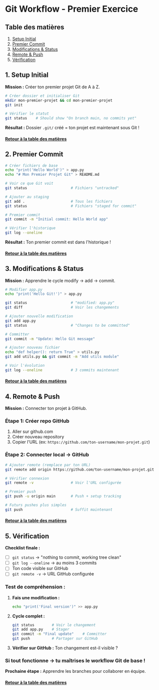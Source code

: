 # Git Workflow - Premier Exercice

<a name="table-des-matieres"></a>

## Table des matières

1. [Setup Initial](#setup)
2. [Premier Commit](#first-commit)
3. [Modifications & Status](#modifications)
4. [Remote & Push](#remote)
5. [Vérification](#verification)

<a name="setup"></a>
## 1. Setup Initial

**Mission :** Créer ton premier projet Git de A à Z.

```bash
# Créer dossier et initialiser Git
mkdir mon-premier-projet && cd mon-premier-projet
git init

# Vérifier le statut
git status    # Should show "On branch main, no commits yet"
```

**Résultat :** Dossier `.git/` créé = ton projet est maintenant sous Git !

#### [Retour à la table des matières](#table-des-matieres)

<a name="first-commit"></a>
## 2. Premier Commit

```bash
# Créer fichiers de base
echo "print('Hello World')" > app.py
echo "# Mon Premier Projet Git" > README.md

# Voir ce que Git voit
git status                    # Fichiers "untracked"

# Ajouter au staging
git add .                     # Tous les fichiers
git status                    # Fichiers "staged for commit"

# Premier commit
git commit -m "Initial commit: Hello World app"

# Vérifier l'historique  
git log --oneline
```

**Résultat :** Ton premier commit est dans l'historique !

#### [Retour à la table des matières](#table-des-matieres)

<a name="modifications"></a>
## 3. Modifications & Status

**Mission :** Apprendre le cycle modify → add → commit.

```bash
# Modifier app.py
echo "print('Hello Git!')" > app.py

git status                    # "modified: app.py"
git diff                      # Voir les changements

# Ajouter nouvelle modification
git add app.py
git status                    # "Changes to be committed"

# Committer
git commit -m "Update: Hello Git message"

# Ajouter nouveau fichier
echo "def helper(): return True" > utils.py
git add utils.py && git commit -m "Add utils module"

# Voir l'évolution
git log --oneline             # 3 commits maintenant
```

#### [Retour à la table des matières](#table-des-matieres)

<a name="remote"></a>
## 4. Remote & Push

**Mission :** Connecter ton projet à GitHub.

### **Étape 1: Créer repo GitHub**
1. Aller sur github.com
2. Créer nouveau repository 
3. Copier l'URL (ex: `https://github.com/ton-username/mon-projet.git`)

### **Étape 2: Connecter local → GitHub**
```bash
# Ajouter remote (remplace par ton URL)
git remote add origin https://github.com/ton-username/mon-projet.git

# Vérifier connexion
git remote -v                 # Voir l'URL configurée

# Premier push
git push -u origin main       # Push + setup tracking

# Futurs pushes plus simples
git push                      # Suffit maintenant
```

#### [Retour à la table des matières](#table-des-matieres)

<a name="verification"></a>
## 5. Vérification

**Checklist finale :**

- [ ] `git status` → "nothing to commit, working tree clean"
- [ ] `git log --oneline` → au moins 3 commits
- [ ] Ton code visible sur GitHub
- [ ] `git remote -v` → URL GitHub configurée

### **Test de compréhension :**

1. **Fais une modification :**
   ```bash
   echo "print('Final version')" >> app.py
   ```

2. **Cycle complet :**
   ```bash
   git status        # Voir le changement
   git add app.py    # Stager  
   git commit -m "Final update"    # Committer
   git push          # Partager sur GitHub
   ```

3. **Vérifier sur GitHub :** Ton changement est-il visible ?

### **Si tout fonctionne → tu maîtrises le workflow Git de base !**

**Prochaine étape :** Apprendre les branches pour collaborer en équipe.

#### [Retour à la table des matières](#table-des-matieres)